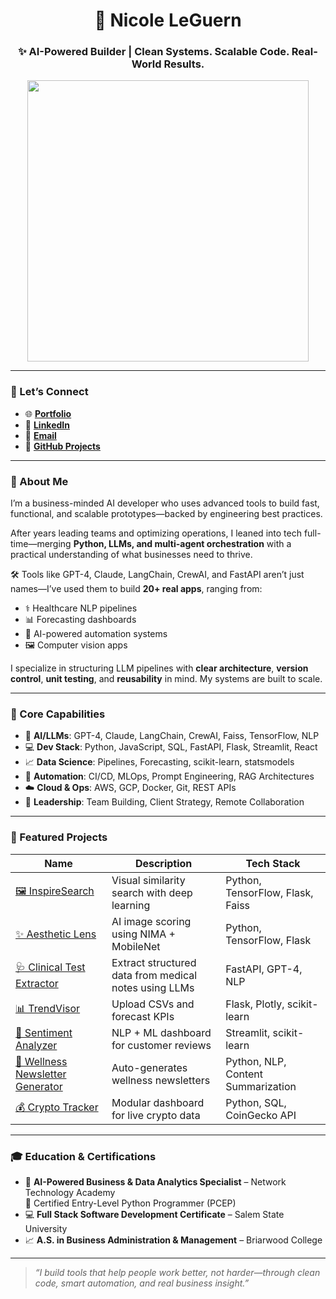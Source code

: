 <h1 align="center">🤖 Nicole LeGuern</h1>
<h3 align="center">✨ AI-Powered Builder | Clean Systems. Scalable Code. Real-World Results.</h3>

<p align="center">
  <img src="https://media2.giphy.com/media/v1.Y2lkPTc5MGI3NjExZmJscnRlaHFnbGtvYXEwd3dyemUxM2FrbGV5bmozZ3l6aDIzdmc4YyZlcD12MV9pbnRlcm5hbF9naWZfYnlfaWQmY3Q9Zw/v0AtCQs1uLYcHMfj9r/giphy.gif" width="450" />
</p>

---

### 💬 Let’s Connect
- 🌐 [**Portfolio**](https://codequeenie.github.io/pro/)
- 💼 [**LinkedIn**](https://www.linkedin.com/in/nicoleleguern/)
- 📧 [**Email**](mailto:nicoleleguern.pro@gmail.com)
- 🧠 [**GitHub Projects**](https://github.com/CodeQueenie?tab=repositories)

---

### 🧠 About Me

I’m a business-minded AI developer who uses advanced tools to build fast, functional, and scalable prototypes—backed by engineering best practices.

After years leading teams and optimizing operations, I leaned into tech full-time—merging **Python, LLMs, and multi-agent orchestration** with a practical understanding of what businesses need to thrive.

🛠 Tools like GPT-4, Claude, LangChain, CrewAI, and FastAPI aren’t just names—I’ve used them to build **20+ real apps**, ranging from:
- ⚕️ Healthcare NLP pipelines  
- 📊 Forecasting dashboards  
- 🧩 AI-powered automation systems  
- 🖼️ Computer vision apps  

I specialize in structuring LLM pipelines with **clear architecture**, **version control**, **unit testing**, and **reusability** in mind. My systems are built to scale.

---

### 🧰 Core Capabilities

- 🤖 **AI/LLMs**: GPT-4, Claude, LangChain, CrewAI, Faiss, TensorFlow, NLP  
- 💻 **Dev Stack**: Python, JavaScript, SQL, FastAPI, Flask, Streamlit, React  
- 📈 **Data Science**: Pipelines, Forecasting, scikit-learn, statsmodels  
- 🔁 **Automation**: CI/CD, MLOps, Prompt Engineering, RAG Architectures  
- ☁️ **Cloud & Ops**: AWS, GCP, Docker, Git, REST APIs  
- 👥 **Leadership**: Team Building, Client Strategy, Remote Collaboration

---

### 🚀 Featured Projects

| Name | Description | Tech Stack |
|------|-------------|------------|
| [🖼 InspireSearch](https://github.com/CodeQueenie/InspireSearch---AI_Powered_Visual_Search_Engine) | Visual similarity search with deep learning | Python, TensorFlow, Flask, Faiss |
| [✨ Aesthetic Lens](https://github.com/CodeQueenie/AestheticLens-AI-Image-Scoring-Tool) | AI image scoring using NIMA + MobileNet | Python, TensorFlow, Flask |
| [🩺 Clinical Test Extractor](https://github.com/CodeQueenie/LLM-Powered_Clinical_Test_Extraction_Pipeline) | Extract structured data from medical notes using LLMs | FastAPI, GPT-4, NLP |
| [📊 TrendVisor](https://github.com/CodeQueenie/TrendVisor---Dynamic_Metrics_Dashboard_for_Trend_Prediction) | Upload CSVs and forecast KPIs | Flask, Plotly, scikit-learn |
| [💬 Sentiment Analyzer](https://github.com/CodeQueenie/Customer_Review_Sentiment_Analysis) | NLP + ML dashboard for customer reviews | Streamlit, scikit-learn |
| [📰 Wellness Newsletter Generator](https://github.com/CodeQueenie/Weekly_Wellness_Newsletter_Generator) | Auto-generates wellness newsletters | Python, NLP, Content Summarization |
| [💰 Crypto Tracker](https://github.com/CodeQueenie/CryptoDashboard) | Modular dashboard for live crypto data | Python, SQL, CoinGecko API |

---

### 🎓 Education & Certifications

- 🧠 **AI-Powered Business & Data Analytics Specialist** – Network Technology Academy  
  📜 Certified Entry-Level Python Programmer (PCEP)  
- 💻 **Full Stack Software Development Certificate** – Salem State University  
- 📈 **A.S. in Business Administration & Management** – Briarwood College

---

> _“I build tools that help people work better, not harder—through clean code, smart automation, and real business insight.”_

